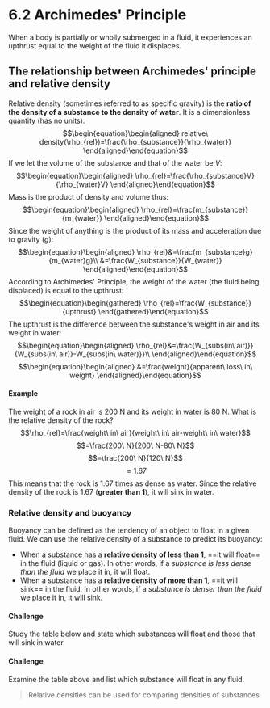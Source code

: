 # 6.2 Archimedes' Principle
When a body is partially or wholly submerged in a fluid, it experiences an upthrust equal to the weight of the fluid it displaces.

## The relationship between Archimedes' principle and relative density
Relative density (sometimes referred to as specific gravity) is the **ratio of the density of a substance to the density of water**. It is a dimensionless quantity (has no units).
$$\begin{equation}\begin{aligned}
relative\ density(\rho_{rel})=\frac{\rho_{substance}}{\rho_{water}}
\end{aligned}\end{equation}$$
If we let the volume of the substance and that of the water be $V$:
$$\begin{equation}\begin{aligned}
\rho_{rel}=\frac{\rho_{substance}V}{\rho_{water}V}
\end{aligned}\end{equation}$$
Mass is the product of density and volume thus:
$$\begin{equation}\begin{aligned}
\rho_{rel}=\frac{m_{substance}}{m_{water}}
\end{aligned}\end{equation}$$
Since the weight of anything is the product of its mass and acceleration due to gravity ($g$):
$$\begin{equation}\begin{aligned}
\rho_{rel}&=\frac{m_{substance}g}{m_{water}g}\\
&=\frac{W_{substance}}{W_{water}}
\end{aligned}\end{equation}$$
According to Archimedes' Principle, the weight of the water (the fluid being displaced) is equal to the upthrust:
$$\begin{equation}\begin{gathered}
\rho_{rel}=\frac{W_{substance}}{upthrust}
\end{gathered}\end{equation}$$
The upthrust is the difference between the substance's weight in air and its weight in water:
$$\begin{equation}\begin{aligned}
\rho_{rel}&=\frac{W_{subs(in\ air)}}{W_{subs(in\ air)}-W_{subs(in\ water)}}\\
\end{aligned}\end{equation}$$
$$\begin{equation}\begin{aligned}
&=\frac{weight}{apparent\ loss\ in\ weight}
\end{aligned}\end{equation}$$
#### Example
The weight of a rock in air is 200 N and its weight in water is 80 N. What is the relative density of the rock?
$$\rho_{rel}=\frac{weight\ in\ air}{weight\ in\ air-weight\ in\ water}$$
$$=\frac{200\ N}{200\ N-80\ N}$$
$$=\frac{200\ N}{120\ N}$$
$$=1.67$$
This means that the rock is 1.67 times as dense as water. Since the relative density of the rock is 1.67 (**greater than 1**), it will sink in water.

### Relative density and buoyancy
Buoyancy can be defined as the tendency of an object to float in a given fluid. We can use the relative density of a substance to predict its buoyancy:
- When a substance has a **relative density of less than 1**, ==it will float== in the fluid (liquid or gas). In other words, if a *substance is less dense than the fluid* we place it in, it will float.
- When a substance has a **relative density of more than 1**, ==it will sink== in the fluid. In other words, if a *substance is denser than the fluid* we place it in, it will sink.

#### Challenge
Study the table below and state which substances will float and those that will sink in water.

#### Challenge
Examine the table above and list which substance will float in any fluid. 
>Relative densities can be used for comparing densities of substances

